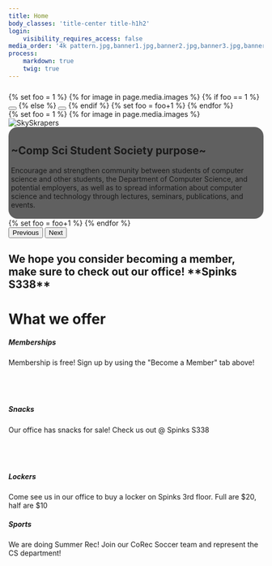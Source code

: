 ```yaml
---
title: Home
body_classes: 'title-center title-h1h2'
login:
    visibility_requires_access: false
media_order: '4k pattern.jpg,banner1.jpg,banner2.jpg,banner3.jpg,banner4.jpg,bannerpattern.png'
process:
    markdown: true
    twig: true
---
```


<link href="https://cdn.jsdelivr.net/npm/bootstrap@5.0.2/dist/css/bootstrap.min.css" rel="stylesheet" integrity="sha384-EVSTQN3/azprG1Anm3QDgpJLIm9Nao0Yz1ztcQTwFspd3yD65VohhpuuCOmLASjC" crossorigin="anonymous">
<div class="container mt-3 mb-3" style="margin: 0 auto 0 auto !important; padding-top: 2%">
    <div id="carouselExampleCaptions" class="carousel slide" data-bs-ride="carousel">
        <div class="carousel-indicators">
            {% set foo = 1 %} 
            {% for image in page.media.images %}           
              {% if foo == 1 %}
              <button type="button" data-bs-target="#carouselExampleCaptions" data-bs-slide-to="0" aria-label="Slide 1" aria-current="true" class="active"></button>
              {% else %}
              <button type="button" data-bs-target="#carouselExampleCaptions" data-bs-slide-to="{{ foo-1 }}" aria-label="Slide {{ foo }}"></button>
              {% endif %}
              {% set foo = foo+1 %}
            {% endfor %}
        </div>
        <div class="carousel-inner">
            {% set foo = 1 %} 
            {% for image in page.media.images %}
              <div class="carousel-item{% if foo == 1 %} active{% endif %}">
                  <img src="{{ image.url }}" class="d-block w-100" alt="SkySkrapers"/>
                  <div class="carousel-caption d-none d-md-block">
                      <div class="topHeader">
                          <h2>~Comp Sci Student Society purpose~</h2>
                          <p> Encourage and strengthen community between students of computer science and other students, the Department of Computer Science, and potential employers, 
                              as well as to spread information about computer science and technology through lectures, seminars, publications, and events. 
                          </p>
                      </div>
                  </div>
              </div>
              {% set foo = foo+1 %}
            {% endfor %}
        </div>
        <button class="carousel-control-prev" type="button" data-bs-target="#carouselExampleCaptions" data-bs-slide="prev">
        <span class="carousel-control-prev-icon" aria-hidden="true"></span>
        <span class="visually-hidden">Previous</span>
        </button>
        <button class="carousel-control-next" type="button" data-bs-target="#carouselExampleCaptions" data-bs-slide="next">
        <span class="carousel-control-next-icon" aria-hidden="true"></span>
        <span class="visually-hidden">Next</span>
        </button>
    </div>
    <div class="promotion mt-4">
        <h2> We hope you consider becoming a member, make sure to check out our office! **Spinks S338** </h2>
        <h1> What we offer </h1>
    </div>
    <div class="row">
        <div class="col-sm-12 col-lg-6">
            <div class="card">
                <div class="card-body" style="height: 113px">
                    <h5 class="card-title">Memberships</h5>
                    <p class="card-text">Membership is free! Sign up by using the "Become a Member" tab above!</p>
                </div>
            </div>
            <div class="card">
                <div class="card-body" style="height: 113px">
                    <h5 class="card-title">Snacks</h5>
                    <p class="card-text">Our office has snacks for sale! Check us out @ Spinks S338</p>
                </div>
            </div>
        </div>
        <div class="col-sm-12 col-lg-6">
            <div class="card">
                <div class="card-body">
                    <h5 class="card-title">Lockers</h5>
                    <p class="card-text">Come see us in our office to buy a locker on Spinks 3rd floor. Full are $20, half are $10</p>
                </div>
            </div>
            <div class="card">
                <div class="card-body">
                    <h5 class="card-title">Sports</h5>
                    <p class="card-text">We are doing Summer Rec! Join our CoRec Soccer team and represent the CS department!</p>
                </div>
            </div>
        </div>
    </div>
</div>
</div>
<style>
    .topHeader{
    background-color: #0000009e;
    padding: 1%;
    border-radius: 18px;
    }
</style>